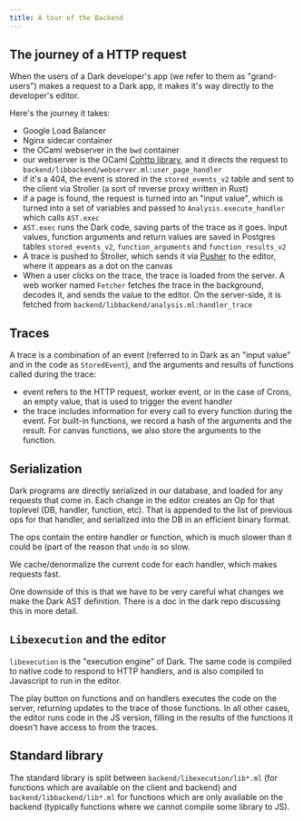 ```yaml
---
title: A tour of the Backend
---
```


## The journey of a HTTP request

When the users of a Dark developer's app (we refer to them as "grand-users") makes a request to a Dark app, it makes it's way directly to the developer's editor.

Here's the journey it takes:

- Google Load Balancer
- Nginx sidecar container
- the OCaml webserver in the `bwd` container
- our webserver is the OCaml [Cohttp library](https://github.com/mirage/ocaml-cohttp), and it directs the request
  to `backend/libbackend/webserver.ml:user_page_handler`
- if it's a 404, the event is stored in the `stored_events_v2` table and
  sent to the client via Stroller (a sort of reverse proxy written in
  Rust)
- if a page is found, the request is turned into an "input value",
  which is turned into a set of variables and passed to
  `Analysis.execute_handler` which calls `AST.exec`
- `AST.exec` runs the Dark code, saving parts of the trace as it goes.
  Input values, function arguments and return values are saved in
  Postgres tables `stored_events_v2`, `function_arguments` and
  `function_results_v2`
- A trace is pushed to Stroller, which sends it via [Pusher](https://pusher.com) to the
  editor, where it appears as a dot on the canvas
- When a user clicks on the trace, the trace is loaded from the server.
  A web worker named `Fetcher` fetches the trace in the background,
  decodes it, and sends the value to the editor. On the server-side, it
  is fetched from `backend/libbackend/analysis.ml:handler_trace`

## Traces

A trace is a combination of an event (referred to in Dark as an "input value"
and in the code as `StoredEvent`), and the arguments and results of functions
called during the trace:

- event refers to the HTTP request, worker event, or in the case of Crons, an
  empty value, that is used to trigger the event handler
- the trace includes information for every call to every function during the
  event. For built-in functions, we record a hash of the arguments and the
  result. For canvas functions, we also store the arguments to the function.

## Serialization

Dark programs are directly serialized in our database, and loaded for
any requests that come in. Each change in the editor creates an Op for
that toplevel (DB, handler, function, etc). That is appended to the
list of previous ops for that handler, and serialized into the DB in an
efficient binary format.

The ops contain the entire handler or function, which is much slower
than it could be (part of the reason that `undo` is so slow.

We cache/denormalize the current code for each handler, which makes
requests fast.

One downside of this is that we have to be very careful what changes we
make the Dark AST definition. There is a doc in the dark repo
discussing this in more detail.

## `Libexecution` and the editor

`libexecution` is the "execution engine" of Dark. The same code is compiled to native code to respond to HTTP handlers, and is also compiled to Javascript to run in the editor.

The play button on functions and on handlers executes the code on the
server, returning updates to the trace of those functions. In all other
cases, the editor runs code in the JS version, filling in the results
of the functions it doesn't have access to from the traces.

## Standard library

The standard library is split between `backend/libexecution/lib*.ml`
(for functions which are available on the client and backend) and
`backend/libbackend/lib*.ml` for functions which are only available on
the backend (typically functions where we cannot compile some library
to JS).
